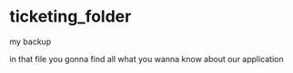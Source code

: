 # ticketing_folder
my backup

in that file you gonna find all what you wanna know about our application
